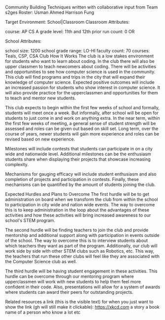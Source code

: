 Community Building Techniques
written with collaborative input from Team s2ges
Roster: Usman Ahmed Harrison Fung

Target Environment: School|Classroom
Classroom Attributes:

course: AP CS A
grade level: 11th and 12th
prior run count: 0
OR

School Attributes:

school size: 1200
school grade range: LO-HI
faculty count: 70
courses: Teals, CSP, CSA
Club
How It Works
The club is a low stakes environment for students who want to learn about coding. In the club there will also be upper classmen to teach newcomers about coding. There will be activities and opportunities to see how computer science is used in the community. This club will find programs and trips in the city that will expand their knowledge of computer science. Expected positive outcomes will include an increased passion for students who show interest in computer science. It will also provide practice for the upperclassmen and opportunities for them to teach and mentor new students. 

This club expects to begin within the first few weeks of school and formally, students will meet once a week. But informally, after school will be open for students to just come in and work on anything extra. In the near term, within the first few weeks of meeting, a general sense of student strength will be assessed and roles can be given out based on skill set. Long term, over the course of years, newer students will gain more experience and roles can be revised based on new experience. 

Milestones will include contests that students can participate in on a city wide and nationwide level. Additional milestones can be the enthusiasm students share when displaying their projects that showcase increasing complexity. 

Mechanisms for gauging efficacy will include student enthusiasm and also completion of projects and participation in contests. Finally, these mechanisms can be quantified by the amount of students joining the club. 

Expected Hurdles and Plans to Overcome
The first hurdle will be to get administration on board when we transform the club from within the school to participation in city wide and nation wide events. The way to overcome this is to keep administration in the loop about the advantages of these activities and how these activities will bring increased awareness to our school's STEM program.  

The second hurdle will be finding teachers to join the club and provide mentorship and additional support along with participation in events outside of the school. The way to overcome this is to interview students about which teachers they want as part of the program. Additionally, our club will work side by side with other STEM clubs such as Robotics, etc. This way, the teachers that run these other clubs will feel like they are associated with the Computer Science club as well.  

The third hurdle will be having student engagement in these activities. This hurdle can be overcome through our mentoring program where upperclassmen will work with new students to help them feel more confident in their code. Also, presentations will allow for a system of awards where students can award their peers for outstanding projects. 



Related resources
a link (this is the visible text)
for when you just want to show the link (gh will still make it clickable): https://xkcd.com
a story
a book
name of a person who know a lot
etc